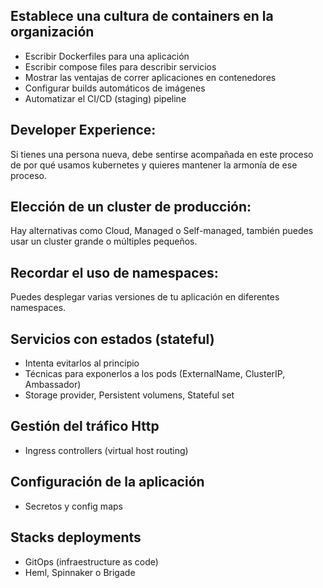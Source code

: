## Establece una cultura de containers en la organización
- Escribir Dockerfiles para una aplicación
- Escribir compose files para describir servicios
- Mostrar las ventajas de correr aplicaciones en contenedores
- Configurar builds automáticos de imágenes
- Automatizar el CI/CD (staging) pipeline

## Developer Experience: 
Si tienes una persona nueva, debe sentirse acompañada en este proceso de por qué usamos kubernetes y quieres mantener la armonía de ese proceso.

## Elección de un cluster de producción: 
Hay alternativas como Cloud, Managed o Self-managed, también puedes usar un cluster grande o múltiples pequeños.

## Recordar el uso de namespaces: 
Puedes desplegar varias versiones de tu aplicación en diferentes namespaces.

## Servicios con estados (stateful)
- Intenta evitarlos al principio
- Técnicas para exponerlos a los pods (ExternalName, ClusterIP, Ambassador)
- Storage provider, Persistent volumens, Stateful set

## Gestión del tráfico Http
- Ingress controllers (virtual host routing)

## Configuración de la aplicación
-  Secretos y config maps

## Stacks deployments
- GitOps (infraestructure as code)
- Heml, Spinnaker o Brigade